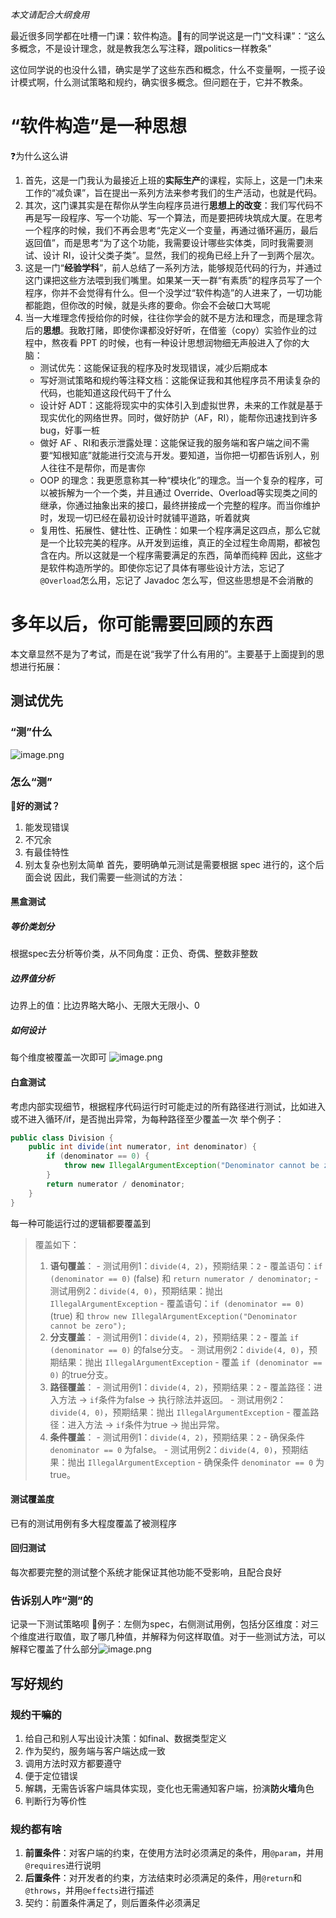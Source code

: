 *本文请配合大纲食用*

最近很多同学都在吐槽一门课：软件构造。🤬有的同学说这是一门“文科课”：“这么多概念，不是设计理念，就是教我怎么写注释，跟politics一样教条”

这位同学说的也没什么错，确实是学了这些东西和概念，什么不变量啊，一揽子设计模式啊，什么测试策略和规约，确实很多概念。但问题在于，它并不教条。

# “软件构造”是一种思想
❓为什么这么讲
 1. 首先，这是一门我认为最接近上班的**实际生产**的课程，实际上，这是一门未来工作的“减负课”，旨在提出一系列方法来参考我们的生产活动，也就是代码。
 2. 其次，这门课其实是在帮你从学生向程序员进行**思想上的改变**：我们写代码不再是写一段程序、写一个功能、写一个算法，而是要把砖块筑成大厦。在思考一个程序的时候，我们不再会思考“先定义一个变量，再通过循环遍历，最后返回值”，而是思考“为了这个功能，我需要设计哪些实体类，同时我需要测试、设计 RI，设计父类子类”。显然，我们的视角已经上升了一到两个层次。
 3. 这是一门“**经验学科**”，前人总结了一系列方法，能够规范代码的行为，并通过这门课把这些方法喂到我们嘴里。如果某一天一群“有素质”的程序员写了一个程序，你并不会觉得有什么。但一个没学过“软件构造”的人进来了，一切功能都能跑，但你改的时候，就是头疼的要命。你会不会破口大骂呢
 4. 当一大堆理念传授给你的时候，往往你学会的就不是方法和理念，而是理念背后的**思想**。我敢打赌，即使你课都没好好听，在借鉴（copy）实验作业的过程中，熬夜看 PPT 的时候，也有一种设计思想润物细无声般进入了你的大脑：
	+ 测试优先：这能保证我的程序及时发现错误，减少后期成本
	+ 写好测试策略和规约等注释文档：这能保证我和其他程序员不用读复杂的代码，也能知道这段代码干了什么
	+ 设计好 ADT：这能将现实中的实体引入到虚拟世界，未来的工作就是基于现实优化的网络世界。同时，做好防护（AF，RI），能帮你迅速找到许多 bug，好事一桩
	+ 做好 AF 、RI和表示泄露处理：这能保证我的服务端和客户端之间不需要“知根知底”就能进行交流与开发。要知道，当你把一切都告诉别人，别人往往不是帮你，而是害你
	+ OOP 的理念：我更愿意称其一种“模块化”的理念。当一个复杂的程序，可以被拆解为一个一个类，并且通过 Override、Overload等实现类之间的继承，你通过抽象出来的接口，最终拼接成一个完整的程序。而当你维护时，发现一切已经在最初设计时就铺平道路，听着就爽
	+ 复用性、拓展性、健壮性、正确性：如果一个程序满足这四点，那么它就是一个比较完美的程序。从开发到运维，真正的全过程生命周期，都被包含在内。所以这就是一个程序需要满足的东西，简单而纯粹
因此，这些才是软件构造所学的。即使你忘记了具体有哪些设计方法，忘记了 `@Overload`怎么用，忘记了 Javadoc 怎么写，但这些思想是不会消散的

# 多年以后，你可能需要回顾的东西
本文章显然不是为了考试，而是在说“我学了什么有用的”。主要基于上面提到的思想进行拓展：
## 测试优先
### “测”什么
![image.png](https://s2.loli.net/2024/05/25/bOkzoa51PhlgEtR.png)
### 怎么“测”
🧐**好的测试？**
1. 能发现错误
2. 不冗余
3. 有最佳特性
4. 别太复杂也别太简单
首先，要明确单元测试是需要根据 spec 进行的，这个后面会说
因此，我们需要一些测试的方法：
#### 黑盒测试
##### 等价类划分
根据spec去分析等价类，从不同角度：正负、奇偶、整数非整数
##### 边界值分析
边界上的值：比边界略大略小、无限大无限小、0
##### 如何设计
每个维度被覆盖一次即可
![image.png](https://s2.loli.net/2024/05/25/BjOlEJysPecaoiZ.png)
#### 白盒测试
考虑内部实现细节，根据程序代码运行时可能走过的所有路径进行测试，比如进入或不进入循环/if，是否抛出异常，为每种路径至少覆盖一次
举个例子：
```Java
public class Division {
    public int divide(int numerator, int denominator) {
        if (denominator == 0) {
            throw new IllegalArgumentException("Denominator cannot be zero");
        }
        return numerator / denominator;
    }
}
```
每一种可能运行过的逻辑都要覆盖到
> 覆盖如下：
> 1. **语句覆盖**：
    - 测试用例1：`divide(4, 2)`，预期结果：`2`
        - 覆盖语句：`if (denominator == 0)` (false) 和 `return numerator / denominator;`
    - 测试用例2：`divide(4, 0)`，预期结果：抛出 `IllegalArgumentException`
        - 覆盖语句：`if (denominator == 0)` (true) 和 `throw new IllegalArgumentException("Denominator cannot be zero");`
> 2. **分支覆盖**：
    - 测试用例1：`divide(4, 2)`，预期结果：`2`
        - 覆盖 `if (denominator == 0)` 的false分支。
    - 测试用例2：`divide(4, 0)`，预期结果：抛出 `IllegalArgumentException`
        - 覆盖 `if (denominator == 0)` 的true分支。
> 3. **路径覆盖**：
    - 测试用例1：`divide(4, 2)`，预期结果：`2`
        - 覆盖路径：进入方法 -> `if`条件为false -> 执行除法并返回。
    - 测试用例2：`divide(4, 0)`，预期结果：抛出 `IllegalArgumentException`
        - 覆盖路径：进入方法 -> `if`条件为true -> 抛出异常。
> 4. **条件覆盖**：
    - 测试用例1：`divide(4, 2)`，预期结果：`2`
        - 确保条件 `denominator == 0` 为false。
    - 测试用例2：`divide(4, 0)`，预期结果：抛出 `IllegalArgumentException`
        - 确保条件 `denominator == 0` 为true。
#### 测试覆盖度
已有的测试用例有多大程度覆盖了被测程序
#### 回归测试
每次都要完整的测试整个系统才能保证其他功能不受影响，且配合良好
### 告诉别人咋“测”的
记录一下测试策略呗
🌰例子：左侧为spec，右侧测试用例，包括分区维度：对三个维度进行取值，取了哪几种值，并解释为何这样取值。对于一些测试方法，可以解释它覆盖了什么部分![image.png](https://s2.loli.net/2024/05/25/EPILdMnU39Htrk6.png)
## 写好规约
### 规约干嘛的
1. 给自己和别人写出设计决策：如final、数据类型定义
2. 作为契约，服务端与客户端达成一致
3. 调用方法时双方都要遵守
4. 便于定位错误
5. 解耦，无需告诉客户端具体实现，变化也无需通知客户端，扮演**防火墙**角色
6. 判断行为等价性
### 规约都有啥
1. **前置条件**：对客户端的约束，在使用方法时必须满足的条件，用`@param`，并用`@requires`进行说明
2. **后置条件**：对开发者的约束，方法结束时必须满足的条件，用`@return`和`@throws`，并用`@effects`进行描述
3. 契约：前置条件满足了，则后置条件必须满足